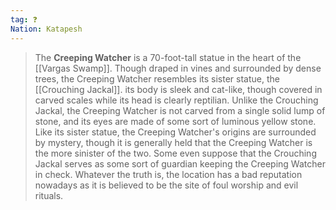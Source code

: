 ```yaml
---
tag: ❓
Nation: Katapesh
---
```

> The **Creeping Watcher** is a 70-foot-tall statue in the heart of the [[Vargas Swamp]]. 
> Though draped in vines and surrounded by dense trees, the Creeping Watcher resembles its sister statue, the [[Crouching Jackal]]. its body is sleek and cat-like, though covered in carved scales while its head is clearly reptilian. Unlike the Crouching Jackal, the Creeping Watcher is not carved from a single solid lump of stone, and its eyes are made of some sort of luminous yellow stone. Like its sister statue, the Creeping Watcher's origins are surrounded by mystery, though it is generally held that the Creeping Watcher is the more sinister of the two. Some even suppose that the Crouching Jackal serves as some sort of guardian keeping the Creeping Watcher in check. Whatever the truth is, the location has a bad reputation nowadays as it is believed to be the site of foul worship and evil rituals.








